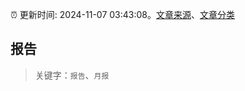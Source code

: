 :alarm_clock: 更新时间: 2024-11-07 03:43:08。[文章来源](/README.md)、[文章分类](/TAGS.md)

## 报告


> 关键字：`报告`、`月报`



